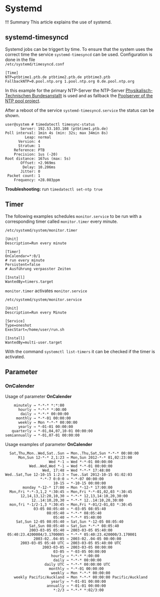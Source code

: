 # Systemd

!!! Summary
    This article explains the use of systemd.

## systemd-timesyncd
Systemd jobs can be triggert by time. To ensure that the system uses the correct time the service `systemd-timesyncd` can be used.
Configuration is done in the file   
`/etc/systemd/timesyncd.conf`

```
[Time]
NTP=ptbtime1.ptb.de ptbtime2.ptb.de ptbtime3.ptb
FallbackNTP=0.pool.ntp.org 1.pool.ntp.org 0.de.pool.ntp.org
```

In this example for the primary NTP-Server the NTP-Server [Physikalisch-Technischen Bundesanstallt](https://www.ptb.de/cms/ptb/fachabteilungen/abtq/gruppe-q4/ref-q42/zeitsynchronisation-von-rechnern-mit-hilfe-des-network-time-protocol-ntp.html) is used and as fallback the [Poolserver of the NTP pool project](https://www.ntppool.org/en/).

After a reboot of the service `systemd-timesyncd.service` the status can be shown.

```
user@system # timedatectl timesync-status
       Server: 192.53.103.108 (ptbtime1.ptb.de)
Poll interval: 1min 4s (min: 32s; max 34min 8s)
         Leap: normal
      Version: 4
      Stratum: 1
    Reference: PTB
    Precision: 1us (-20)
Root distance: 167us (max: 5s)
       Offset: +2.969ms
        Delay: 10.206ms
       Jitter: 0
 Packet count: 1
    Frequency: +28.083ppm
```

**Troubleshooting:** run `timedatectl set-ntp true`

## Timer

The following examples schedules `monitor.service` to be run with a corresponding timer called `monitor.timer` every minute.

`/etc/systemd/system/monitor.timer`
```
[Unit]
Description=Run every minute

[Timer]
OnCalendar=*:0/1
# run every minute
Persistent=false
# Ausführung verpasster Zeiten

[Install]
WantedBy=timers.target
```

`monitor.timer` activates `monitor.service`

`/etc/systemd/system/monitor.service`
```
[Unit]
Description=Run every Minute

[Service]
Type=oneshot
ExecStart=/home/user/run.sh

[Install]
WantedBy=multi-user.target
```

With the command `systemctl list-timers` it can be checked if the timer is activated.

## Parameter

### OnCalender
Usage of parameter **OnCalender**
```
    minutely → *-*-* *:*:00
      hourly → *-*-* *:00:00
       daily → *-*-* 00:00:00
     monthly → *-*-01 00:00:00
      weekly → Mon *-*-* 00:00:00
      yearly → *-01-01 00:00:00
   quarterly → *-01,04,07,10-01 00:00:00
semiannually → *-01,07-01 00:00:00

```
Usage examples of parameter **OnCalender**
```
  Sat,Thu,Mon..Wed,Sat..Sun → Mon..Thu,Sat,Sun *-*-* 00:00:00
      Mon,Sun 12-*-* 2,1:23 → Mon,Sun 2012-*-* 01,02:23:00
                    Wed *-1 → Wed *-*-01 00:00:00
           Wed..Wed,Wed *-1 → Wed *-*-01 00:00:00
                 Wed, 17:48 → Wed *-*-* 17:48:00
Wed..Sat,Tue 12-10-15 1:2:3 → Tue..Sat 2012-10-15 01:02:03
                *-*-7 0:0:0 → *-*-07 00:00:00
                      10-15 → *-10-15 00:00:00
        monday *-12-* 17:00 → Mon *-12-* 17:00:00
  Mon,Fri *-*-3,1,2 *:30:45 → Mon,Fri *-*-01,02,03 *:30:45
       12,14,13,12:20,10,30 → *-*-* 12,13,14:10,20,30:00
            12..14:10,20,30 → *-*-* 12..14:10,20,30:00
  mon,fri *-1/2-1,3 *:30:45 → Mon,Fri *-01/2-01,03 *:30:45
             03-05 08:05:40 → *-03-05 08:05:40
                   08:05:40 → *-*-* 08:05:40
                      05:40 → *-*-* 05:40:00
     Sat,Sun 12-05 08:05:40 → Sat,Sun *-12-05 08:05:40
           Sat,Sun 08:05:40 → Sat,Sun *-*-* 08:05:40
           2003-03-05 05:40 → 2003-03-05 05:40:00
 05:40:23.4200004/3.1700005 → *-*-* 05:40:23.420000/3.170001
             2003-02..04-05 → 2003-02..04-05 00:00:00
       2003-03-05 05:40 UTC → 2003-03-05 05:40:00 UTC
                 2003-03-05 → 2003-03-05 00:00:00
                      03-05 → *-03-05 00:00:00
                     hourly → *-*-* *:00:00
                      daily → *-*-* 00:00:00
                  daily UTC → *-*-* 00:00:00 UTC
                    monthly → *-*-01 00:00:00
                     weekly → Mon *-*-* 00:00:00
    weekly Pacific/Auckland → Mon *-*-* 00:00:00 Pacific/Auckland
                     yearly → *-01-01 00:00:00
                   annually → *-01-01 00:00:00
                      *:2/3 → *-*-* *:02/3:00
```